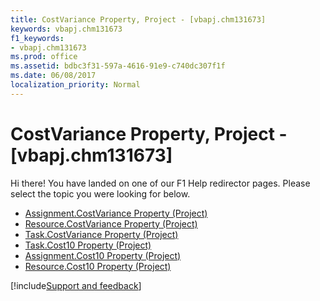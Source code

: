 ```yaml
---
title: CostVariance Property, Project - [vbapj.chm131673]
keywords: vbapj.chm131673
f1_keywords:
- vbapj.chm131673
ms.prod: office
ms.assetid: bdbc3f31-597a-4616-91e9-c740dc307f1f
ms.date: 06/08/2017
localization_priority: Normal
---
```



# CostVariance Property, Project - [vbapj.chm131673]

Hi there! You have landed on one of our F1 Help redirector pages. Please select the topic you were looking for below.

- [Assignment.CostVariance Property (Project)](http://msdn.microsoft.com/library/140fe7d6-cfd6-7521-e11b-24d5dbe09d1a%28Office.15%29.aspx)
- [Resource.CostVariance Property (Project)](http://msdn.microsoft.com/library/ae706493-fb99-74db-3e43-a1cda4632f21%28Office.15%29.aspx)
- [Task.CostVariance Property (Project)](http://msdn.microsoft.com/library/2dd4da66-3135-e59d-fbc7-5ddd07e14a1b%28Office.15%29.aspx)
- [Task.Cost10 Property (Project)](http://msdn.microsoft.com/library/7d142bff-36e4-09e3-7409-627d2dc3f529%28Office.15%29.aspx)
- [Assignment.Cost10 Property (Project)](http://msdn.microsoft.com/library/1c68b400-cc7c-3e54-94b4-6c791ab52579%28Office.15%29.aspx)
- [Resource.Cost10 Property (Project)](http://msdn.microsoft.com/library/97957c20-5d14-7b11-93c2-e164c6356cd8%28Office.15%29.aspx)

[!include[Support and feedback](~/includes/feedback-boilerplate.md)]